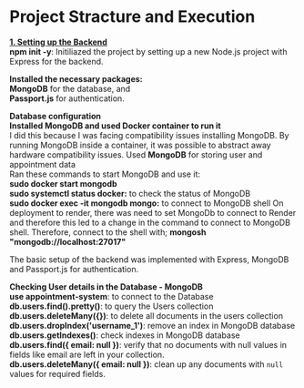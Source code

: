 
# Project Stracture and Execution
**<u>1. Setting up the Backend</u>**  
**npm init -y**: Initiliazed the project by setting up a new Node.js project with Express for the backend. 

**Installed the necessary packages:**  
**MongoDB** for the database, and  
**Passport.js** for authentication. 

**Database configuration**  
**Installed MongoDB and used Docker container to run it**  
I did this because I was facing compatibility issues installing MongoDB. By running MongoDB inside a container, it was possible to abstract away hardware compatibility issues. Used **MongoDB** for storing user and appointment data  
Ran these commands to start MongoDB and use it:  
**sudo docker start mongodb**  
**sudo systemctl status docker:** to check the status of MongoDB  
**sudo docker exec -it mongodb mongo:** to connect to MongoDB shell 
On deployment to render, there was need to set MongoDb to connect to Render and therefore this led to a change in the command to connect to MongoDB shell. Therefore, connect to the shell with; **mongosh "mongodb://localhost:27017"**

The basic setup of the backend was implemented with Express, MongoDB and Passport.js for authentication. 

**Checking User details in the Database - MongoDB**  
**use appointment-system**: to connect to the Database  
**db.users.find().pretty()**: to query the Users collection 
**db.users.deleteMany({})**: to delete all documents in the users collection  
**db.users.dropIndex('username_1')**: remove an index in MongoDB database  
**db.users.getIndexes()**: check indexes in MongoDB database  
**db.users.find({ email: null })**: verify that no documents with null values in fields like email are left in your collection.  
**db.users.deleteMany({ email: null })**: clean up any documents with `null` values for required fields. 
